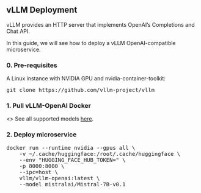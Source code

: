 

## vLLM Deployment

vLLM provides an HTTP server that implements OpenAI’s Completions and Chat API.

In this guide, we will see how to deploy a vLLM OpenAI-compatible microservice.

### 0. Pre-requisites

A Linux instance with NVIDIA GPU and nvidia-container-toolkit:

<pre>
git clone https://github.com/vllm-project/vllm
</pre>

### 1. Pull vLLM-OpenAI Docker 

<>
See all supported models [here](https://docs.vllm.ai/en/latest/models/supported_models.html).


### 2. Deploy microservice

<pre>
docker run --runtime nvidia --gpus all \
    -v ~/.cache/huggingface:/root/.cache/huggingface \
    --env "HUGGING_FACE_HUB_TOKEN=<secret>" \
    -p 8000:8000 \
    --ipc=host \
    vllm/vllm-openai:latest \
    --model mistralai/Mistral-7B-v0.1
</pre>

